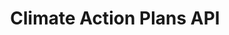 ---
schema: default
title: Climate Action Plans API
organization: mySociety/Climate Emergency UK
notes: "API to access information on the plans and climate commitments of local authorites."
resources:
  - name: Learn about Climate Action Plans
    url: 'https://data.climateemergency.org'
    format: ''
  - name: MapIt API Documentation
    url: 'https://data.climateemergency.uk/api/'
    format: api
license: ''
category:
  - APIs
  - United Kingdom
  - Climate
  - UK Local Authority data
maintainer: mySociety
last_modified: ''
more_info: 'https://data.climateemergency.org/'
---